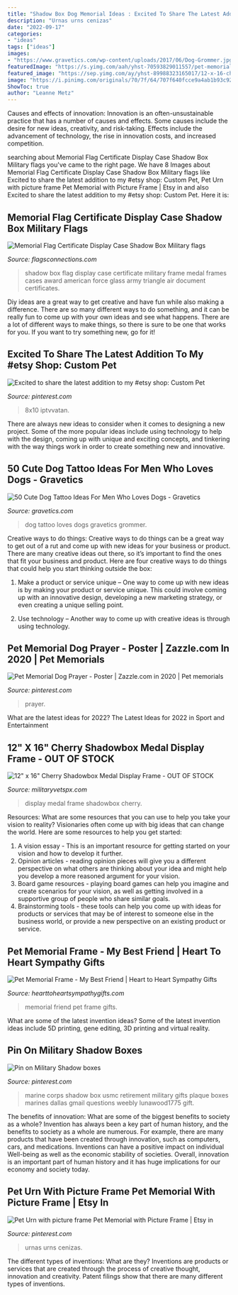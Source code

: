 ```yaml
---
title: "Shadow Box Dog Memorial Ideas : Excited To Share The Latest Addition To My #etsy Shop: Custom Pet"
description: "Urnas urns cenizas"
date: "2022-09-17"
categories:
- "ideas"
tags: ["ideas"]
images:
- "https://www.gravetics.com/wp-content/uploads/2017/06/Dog-Grommer.jpg"
featuredImage: "https://s.yimg.com/aah/yhst-70593829011557/pet-memorial-frame-my-best-friend-10.jpg"
featured_image: "https://sep.yimg.com/ay/yhst-89988323165017/12-x-16-cherry-shadowbox-medal-display-frame-3.gif"
image: "https://i.pinimg.com/originals/70/7f/64/707f640fcce9a4ab1b93c921b8d6c0a4.jpg"
ShowToc: true
author: "Leanne Metz"
---
```



Causes and effects of innovation:
Innovation is an often-unsustainable practice that has a number of causes and effects. Some causes include the desire for new ideas, creativity, and risk-taking. Effects include the advancement of technology, the rise in innovation costs, and increased competition.

	

		
searching about Memorial Flag Certificate Display Case Shadow Box Military flags you've came to the right page. We have 8 Images about Memorial Flag Certificate Display Case Shadow Box Military flags like Excited to share the latest addition to my #etsy shop: Custom Pet, Pet Urn with picture frame Pet Memorial with Picture Frame | Etsy in and also Excited to share the latest addition to my #etsy shop: Custom Pet. Here it is:
		
    
## Memorial Flag Certificate Display Case Shadow Box Military Flags

<img loading=lazy src="https://www.flagsconnections.com/media/40combo(1).jpg" onerror="this.onerror=null;this.src='https://tse2.mm.bing.net/th?id=OIP.lvpHmR19fpbjp4pNnkmKkgHaJF&amp;pid=15.1';" alt="Memorial Flag Certificate Display Case Shadow Box Military flags">

_Source: flagsconnections.com_

>shadow box flag display case certificate military frame medal frames cases award american force glass army triangle air document certificates. 

	

Diy ideas are a great way to get creative and have fun while also making a difference. There are so many different ways to do something, and it can be really fun to come up with your own ideas and see what happens. There are a lot of different ways to make things, so there is sure to be one that works for you. If you want to try something new, go for it!

    
## Excited To Share The Latest Addition To My #etsy Shop: Custom Pet

<img loading=lazy src="https://i.pinimg.com/originals/70/7f/64/707f640fcce9a4ab1b93c921b8d6c0a4.jpg" onerror="this.onerror=null;this.src='https://tse4.mm.bing.net/th?id=OIP.iqmjlc4e_V-0x9V-7BrQDQHaJ4&amp;pid=15.1';" alt="Excited to share the latest addition to my #etsy shop: Custom Pet">

_Source: pinterest.com_

>8x10 iptvvatan. 

	

There are always new ideas to consider when it comes to designing a new project. Some of the more popular ideas include using technology to help with the design, coming up with unique and exciting concepts, and tinkering with the way things work in order to create something new and innovative.

    
## 50 Cute Dog Tattoo Ideas For Men Who Loves Dogs - Gravetics

<img loading=lazy src="https://www.gravetics.com/wp-content/uploads/2017/06/Dog-Grommer.jpg" onerror="this.onerror=null;this.src='https://tse2.mm.bing.net/th?id=OIP.JwEh4Qjs3uo6O86Uq8AeXwHaJ4&amp;pid=15.1';" alt="50 Cute Dog Tattoo Ideas For Men Who Loves Dogs - Gravetics">

_Source: gravetics.com_

>dog tattoo loves dogs gravetics grommer. 

	

Creative ways to do things:
Creative ways to do things can be a great way to get out of a rut and come up with new ideas for your business or product. There are many creative ideas out there, so it’s important to find the ones that fit your business and product. Here are four creative ways to do things that could help you start thinking outside the box:
1. Make a product or service unique – One way to come up with new ideas is by making your product or service unique. This could involve coming up with an innovative design, developing a new marketing strategy, or even creating a unique selling point.

2. Use technology – Another way to come up with creative ideas is through using technology.

    
## Pet Memorial Dog Prayer - Poster | Zazzle.com In 2020 | Pet Memorials

<img loading=lazy src="https://i.pinimg.com/originals/48/ab/0f/48ab0f62520b127a509ffca1b80cd9cc.jpg" onerror="this.onerror=null;this.src='https://tse1.mm.bing.net/th?id=OIP.JGSi5x82FyvW1Dmc9v6XNgHaHa&amp;pid=15.1';" alt="Pet Memorial Dog Prayer - Poster | Zazzle.com in 2020 | Pet memorials">

_Source: pinterest.com_

>prayer. 

	

What are the latest ideas for 2022?
The Latest Ideas for 2022 in Sport and Entertainment

    
## 12&quot; X 16&quot; Cherry Shadowbox Medal Display Frame - OUT OF STOCK

<img loading=lazy src="https://sep.yimg.com/ay/yhst-89988323165017/12-x-16-cherry-shadowbox-medal-display-frame-3.gif" onerror="this.onerror=null;this.src='https://tse2.mm.bing.net/th?id=OIP.WY2e9Evf7wYr1gNxolgiRAHaJ4&amp;pid=15.1';" alt="12&quot; x 16&quot; Cherry Shadowbox Medal Display Frame - OUT OF STOCK">

_Source: militaryvetspx.com_

>display medal frame shadowbox cherry. 

	

Resources: What are some resources that you can use to help you take your vision to reality?
Visionaries often come up with big ideas that can change the world. Here are some resources to help you get started: 
1. A vision essay - This is an important resource for getting started on your vision and how to develop it further. 
2. Opinion articles - reading opinion pieces will give you a different perspective on what others are thinking about your idea and might help you develop a more reasoned argument for your vision. 
3. Board game resources - playing board games can help you imagine and create scenarios for your vision, as well as getting involved in a supportive group of people who share similar goals. 
4. Brainstorming tools - these tools can help you come up with ideas for products or services that may be of interest to someone else in the business world, or provide a new perspective on an existing product or service.

    
## Pet Memorial Frame - My Best Friend | Heart To Heart Sympathy Gifts

<img loading=lazy src="https://s.yimg.com/aah/yhst-70593829011557/pet-memorial-frame-my-best-friend-10.jpg" onerror="this.onerror=null;this.src='https://tse4.mm.bing.net/th?id=OIP.7-iOWGIIiUTwX-dhRtmZOAHaHa&amp;pid=15.1';" alt="Pet Memorial Frame - My Best Friend | Heart to Heart Sympathy Gifts">

_Source: hearttoheartsympathygifts.com_

>memorial friend pet frame gifts. 

	

What are some of the latest invention ideas?
Some of the latest invention ideas include 5D printing, gene editing, 3D printing and virtual reality.

    
## Pin On Military Shadow Boxes

<img loading=lazy src="https://i.pinimg.com/originals/f7/b7/43/f7b74329f5cef451b09d9722f2bde33b.jpg" onerror="this.onerror=null;this.src='https://tse4.mm.bing.net/th?id=OIP.rAgtpfaBX2CEh_pyyNXtvgHaIs&amp;pid=15.1';" alt="Pin on Military Shadow boxes">

_Source: pinterest.com_

>marine corps shadow box usmc retirement military gifts plaque boxes marines dallas gmail questions weebly lunawood1775 gift. 

	

The benefits of innovation: What are some of the biggest benefits to society as a whole?
Invention has always been a key part of human history, and the benefits to society as a whole are numerous. For example, there are many products that have been created through innovation, such as computers, cars, and medications. Inventions can have a positive impact on individual Well-being as well as the economic stability of societies. Overall, innovation is an important part of human history and it has huge implications for our economy and society today.

    
## Pet Urn With Picture Frame Pet Memorial With Picture Frame | Etsy In

<img loading=lazy src="https://i.pinimg.com/originals/03/6e/10/036e101a31131c182b6f8035a58c738a.jpg" onerror="this.onerror=null;this.src='https://tse3.mm.bing.net/th?id=OIP.ZKVc1jHz_IfFd9KWG_T1mwHaHa&amp;pid=15.1';" alt="Pet Urn with picture frame Pet Memorial with Picture Frame | Etsy in">

_Source: pinterest.com_

>urnas urns cenizas. 

	

The different types of inventions: What are they?
Inventions are products or services that are created through the process of creative thought, innovation and creativity. Patent filings show that there are many different types of inventions.

